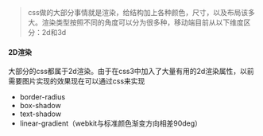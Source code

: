 > css做的大部分事情就是渲染，给结构加上各种颜色，尺寸，以及布局该多大。渲染类型按照不同的角度可以分为很多种，移动端目前从以下维度区分：2d和3d

#### 2D渲染

大部分的css都属于2d渲染。由于在css3中加入了大量有用的2d渲染属性，以前需要图片实现的效果现在可以通过css来实现

* border-radius
* box-shadow
* text-shadow
* linear-gradient（webkit与标准颜色渐变方向相差90deg）



